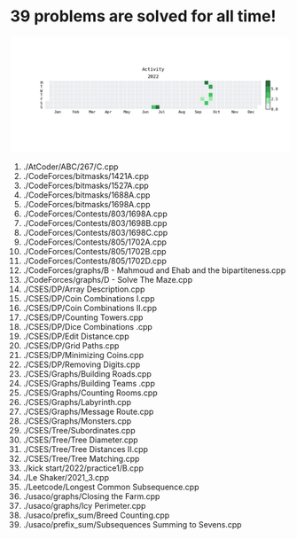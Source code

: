 **39** problems are solved for all time!
=========================================
![](heatmap.png)
1. ./AtCoder/ABC/267/C.cpp
2. ./CodeForces/bitmasks/1421A.cpp
3. ./CodeForces/bitmasks/1527A.cpp
4. ./CodeForces/bitmasks/1688A.cpp
5. ./CodeForces/bitmasks/1698A.cpp
6. ./CodeForces/Contests/803/1698A.cpp
7. ./CodeForces/Contests/803/1698B.cpp
8. ./CodeForces/Contests/803/1698C.cpp
9. ./CodeForces/Contests/805/1702A.cpp
10. ./CodeForces/Contests/805/1702B.cpp
11. ./CodeForces/Contests/805/1702D.cpp
12. ./CodeForces/graphs/B - Mahmoud and Ehab and the bipartiteness.cpp
13. ./CodeForces/graphs/D - Solve The Maze.cpp
14. ./CSES/DP/Array Description.cpp
15. ./CSES/DP/Coin Combinations I.cpp
16. ./CSES/DP/Coin Combinations II.cpp
17. ./CSES/DP/Counting Towers.cpp
18. ./CSES/DP/Dice Combinations .cpp
19. ./CSES/DP/Edit Distance.cpp
20. ./CSES/DP/Grid Paths.cpp
21. ./CSES/DP/Minimizing Coins.cpp
22. ./CSES/DP/Removing Digits.cpp
23. ./CSES/Graphs/Building Roads.cpp
24. ./CSES/Graphs/Building Teams .cpp
25. ./CSES/Graphs/Counting Rooms.cpp
26. ./CSES/Graphs/Labyrinth.cpp
27. ./CSES/Graphs/Message Route.cpp
28. ./CSES/Graphs/Monsters.cpp
29. ./CSES/Tree/Subordinates.cpp
30. ./CSES/Tree/Tree Diameter.cpp
31. ./CSES/Tree/Tree Distances II.cpp
32. ./CSES/Tree/Tree Matching.cpp
33. ./kick start/2022/practice1/B.cpp
34. ./Le Shaker/2021_3.cpp
35. ./Leetcode/Longest Common Subsequence.cpp
36. ./usaco/graphs/Closing the Farm.cpp
37. ./usaco/graphs/Icy Perimeter.cpp
38. ./usaco/prefix_sum/Breed Counting.cpp
39. ./usaco/prefix_sum/Subsequences Summing to Sevens.cpp
